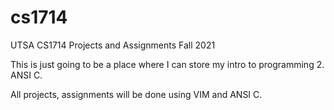 # cs1714
UTSA CS1714 Projects and Assignments Fall 2021

This is just going to be a place where I can store my intro to programming 2. ANSI C. 

All projects, assignments will be done using VIM and ANSI C.
